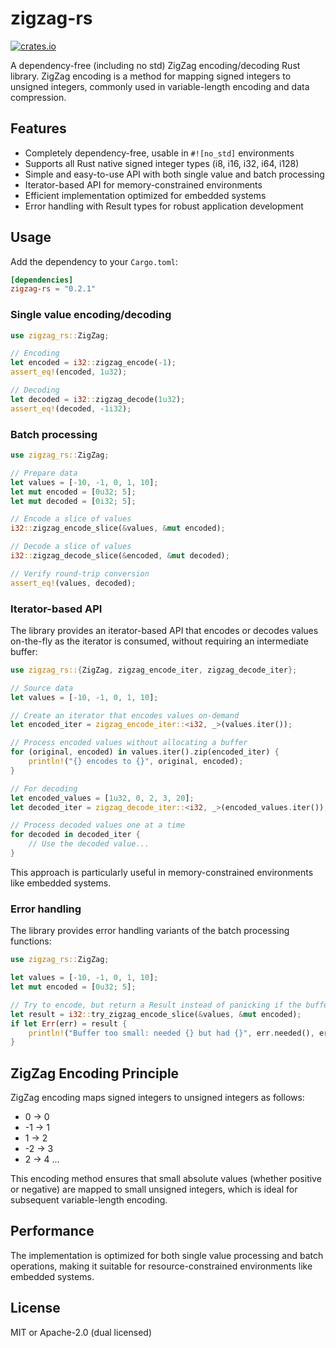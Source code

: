 # zigzag-rs
[![crates.io](https://img.shields.io/crates/v/zigzag-rs.svg)](https://crates.io/crates/zigzag-rs)

A dependency-free (including no std) ZigZag encoding/decoding Rust library. ZigZag encoding is a method for mapping signed integers to unsigned integers, commonly used in variable-length encoding and data compression.

## Features

- Completely dependency-free, usable in `#![no_std]` environments
- Supports all Rust native signed integer types (i8, i16, i32, i64, i128)
- Simple and easy-to-use API with both single value and batch processing
- Iterator-based API for memory-constrained environments
- Efficient implementation optimized for embedded systems
- Error handling with Result types for robust application development

## Usage

Add the dependency to your `Cargo.toml`:

```toml
[dependencies]
zigzag-rs = "0.2.1"
```

### Single value encoding/decoding

```rust
use zigzag_rs::ZigZag;

// Encoding
let encoded = i32::zigzag_encode(-1);
assert_eq!(encoded, 1u32);

// Decoding
let decoded = i32::zigzag_decode(1u32);
assert_eq!(decoded, -1i32);
```

### Batch processing

```rust
use zigzag_rs::ZigZag;

// Prepare data
let values = [-10, -1, 0, 1, 10];
let mut encoded = [0u32; 5];
let mut decoded = [0i32; 5];

// Encode a slice of values
i32::zigzag_encode_slice(&values, &mut encoded);

// Decode a slice of values
i32::zigzag_decode_slice(&encoded, &mut decoded);

// Verify round-trip conversion
assert_eq!(values, decoded);
```

### Iterator-based API

The library provides an iterator-based API that encodes or decodes values on-the-fly as the iterator is consumed, without requiring an intermediate buffer:

```rust
use zigzag_rs::{ZigZag, zigzag_encode_iter, zigzag_decode_iter};

// Source data
let values = [-10, -1, 0, 1, 10];

// Create an iterator that encodes values on-demand
let encoded_iter = zigzag_encode_iter::<i32, _>(values.iter());

// Process encoded values without allocating a buffer
for (original, encoded) in values.iter().zip(encoded_iter) {
    println!("{} encodes to {}", original, encoded);
}

// For decoding
let encoded_values = [1u32, 0, 2, 3, 20];
let decoded_iter = zigzag_decode_iter::<i32, _>(encoded_values.iter());

// Process decoded values one at a time
for decoded in decoded_iter {
    // Use the decoded value...
}
```

This approach is particularly useful in memory-constrained environments like embedded systems.

### Error handling

The library provides error handling variants of the batch processing functions:

```rust
use zigzag_rs::ZigZag;

let values = [-10, -1, 0, 1, 10];
let mut encoded = [0u32; 5];

// Try to encode, but return a Result instead of panicking if the buffer is too small
let result = i32::try_zigzag_encode_slice(&values, &mut encoded);
if let Err(err) = result {
    println!("Buffer too small: needed {} but had {}", err.needed(), err.actual());
}
```

## ZigZag Encoding Principle

ZigZag encoding maps signed integers to unsigned integers as follows:
- 0 -> 0
- -1 -> 1
- 1 -> 2
- -2 -> 3
- 2 -> 4
...

This encoding method ensures that small absolute values (whether positive or negative) are mapped to small unsigned integers, which is ideal for subsequent variable-length encoding.

## Performance

The implementation is optimized for both single value processing and batch operations, making it suitable for resource-constrained environments like embedded systems.

## License

MIT or Apache-2.0 (dual licensed) 